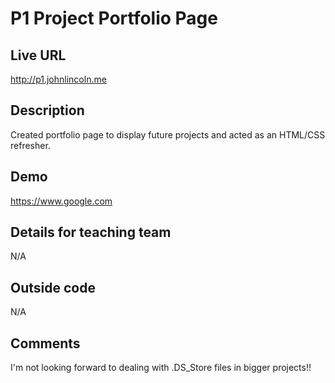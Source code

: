 # P1 Project Portfolio Page

## Live URL
<http://p1.johnlincoln.me>

## Description
Created portfolio page to display future projects and acted as an HTML/CSS refresher.

## Demo
<https://www.google.com>

## Details for teaching team
N/A

## Outside code
N/A

## Comments
I'm not looking forward to dealing with .DS_Store files in bigger projects!!
